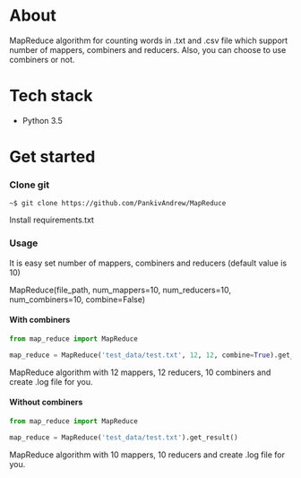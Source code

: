 # About
MapReduce algorithm for counting words in .txt and .csv file which support number of mappers, combiners and reducers.
Also, you can choose to use combiners or not.

# Tech stack
* Python 3.5

# Get started

### Clone git

    ~$ git clone https://github.com/PankivAndrew/MapReduce

Install requirements.txt

### Usage
It is easy set number of mappers, combiners and reducers (default value is 10)

MapReduce(file_path, num_mappers=10, num_reducers=10, num_combiners=10, combine=False)


#### With combiners

```python
from map_reduce import MapReduce

map_reduce = MapReduce('test_data/test.txt', 12, 12, combine=True).get_result()
```
MapReduce algorithm with 12 mappers, 12 reducers, 10 combiners and create .log file for you.

#### Without combiners

```python
from map_reduce import MapReduce

map_reduce = MapReduce('test_data/test.txt').get_result()
```
MapReduce algorithm  with 10 mappers, 10 reducers and create .log file for you.
